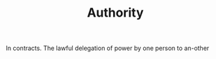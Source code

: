 ---
title: Authority
letter: A
permalink: "/definitions/bld-authority.html"
body: In contracts. The lawful delegation of power by one person to an-other
published_at: '2018-07-07'
source: Black's Law Dictionary 2nd Ed (1910)
layout: post
---